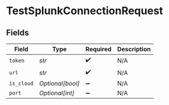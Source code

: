 # TestSplunkConnectionRequest


## Fields

| Field              | Type               | Required           | Description        |
| ------------------ | ------------------ | ------------------ | ------------------ |
| `token`            | *str*              | :heavy_check_mark: | N/A                |
| `url`              | *str*              | :heavy_check_mark: | N/A                |
| `is_cloud`         | *Optional[bool]*   | :heavy_minus_sign: | N/A                |
| `port`             | *Optional[int]*    | :heavy_minus_sign: | N/A                |